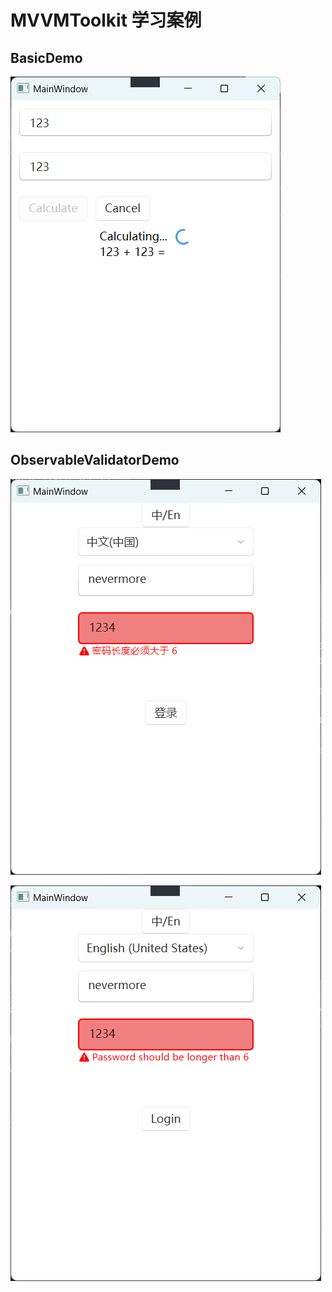 # MVVMToolkit 学习案例

## BasicDemo

![](./Screenshots/基础示例.png)

## ObservableValidatorDemo

![](./Screenshots/校验器示例-中文.png)

![](./Screenshots/校验器示例-英文.png)